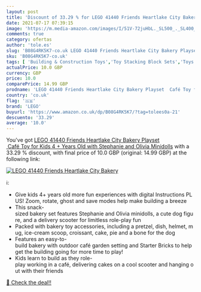 ```yaml
---
layout: post
title: 'Discount of 33.29 % for LEGO 41440 Friends Heartlake City Bakery'
date: 2021-07-17 07:39:15
image: 'https://m.media-amazon.com/images/I/51V-72juHbL._SL500_._SL400_.jpg'
comments: true
category: ofertas
author: 'tole.es'
slug: 'B08G4RK5K7-co.uk LEGO 41440 Friends Heartlake City Bakery Playset Café...'
sku: 'B08G4RK5K7-co.uk'
tags: [ 'Building & Construction Toys','Toy Stacking Block Sets','Toys & Games','Toys Store','lego', ]
actualPrice: 10.0 GBP
currency: GBP
price: 10.0
comparePrice: 14.99 GBP
prodname: 'LEGO 41440 Friends Heartlake City Bakery Playset  Café Toy for Kids 4 + Years Old with Stephanie and Olivia Minidolls'
country: 'co.uk'
flag: '🇬🇧'
brand: 'LEGO'
buyurl: 'https://www.amazon.co.uk/dp/B08G4RK5K7/?tag=tolees0a-21'
descuento: '33.29'
average: '10.0'
---
```


You've got [LEGO 41440 Friends Heartlake City Bakery Playset  Café Toy for Kids 4 + Years Old with Stephanie and Olivia Minidolls](https://www.amazon.co.uk/dp/B08G4RK5K7/?tag=tolees0a-21) with a  33.29 % discount, with final price of 10.0 GBP (original: 14.99 GBP) at the following link:

[![LEGO 41440 Friends Heartlake City Bakery](https://m.media-amazon.com/images/I/51V-72juHbL._SL500_._SL400_.jpg)](https://www.amazon.co.uk/dp/B08G4RK5K7/?tag=tolees0a-21)

ℹ️:

- Give kids 4+ years old more fun experiences with digital Instructions PLUS! Zoom, rotate, ghost and save modes help make building a breeze
- This snack-sized bakery set features Stephanie and Olivia minidolls, a cute dog figure, and a delivery scooter for limitless role-play fun
- Packed with bakery toy accessories, including a pretzel, dish, helmet, mug, ice-cream scoop, croissant, cake, pie and a bone for the dog
- Features an easy-to-build bakery with outdoor café garden setting and Starter Bricks to help get the building going for more time to play!
- Kids learn to build as they role-play working in a café, delivering cakes on a cool scooter and hanging out with their friends

[🛒 Check the deal!!](https://www.amazon.co.uk/dp/B08G4RK5K7/?tag=tolees0a-21)
